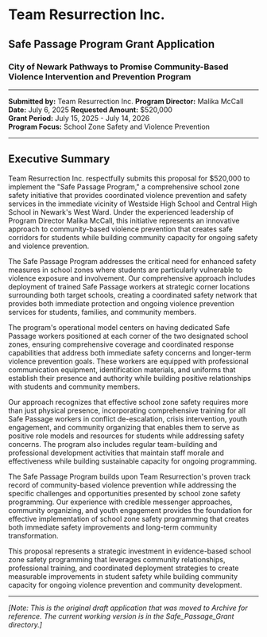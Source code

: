 # Team Resurrection Inc.
## Safe Passage Program Grant Application
### City of Newark Pathways to Promise Community-Based Violence Intervention and Prevention Program

---

**Submitted by:** Team Resurrection Inc.
**Program Director:** Malika McCall
**Date:** July 6, 2025
**Requested Amount:** $520,000  
**Grant Period:** July 15, 2025 - July 14, 2026  
**Program Focus:** School Zone Safety and Violence Prevention

---

## Executive Summary

Team Resurrection Inc. respectfully submits this proposal for $520,000 to implement the "Safe Passage Program," a comprehensive school zone safety initiative that provides coordinated violence prevention and safety services in the immediate vicinity of Westside High School and Central High School in Newark's West Ward. Under the experienced leadership of Program Director Malika McCall, this initiative represents an innovative approach to community-based violence prevention that creates safe corridors for students while building community capacity for ongoing safety and violence prevention.

The Safe Passage Program addresses the critical need for enhanced safety measures in school zones where students are particularly vulnerable to violence exposure and involvement. Our comprehensive approach includes deployment of trained Safe Passage workers at strategic corner locations surrounding both target schools, creating a coordinated safety network that provides both immediate protection and ongoing violence prevention services for students, families, and community members.

The program's operational model centers on having dedicated Safe Passage workers positioned at each corner of the two designated school zones, ensuring comprehensive coverage and coordinated response capabilities that address both immediate safety concerns and longer-term violence prevention goals. These workers are equipped with professional communication equipment, identification materials, and uniforms that establish their presence and authority while building positive relationships with students and community members.

Our approach recognizes that effective school zone safety requires more than just physical presence, incorporating comprehensive training for all Safe Passage workers in conflict de-escalation, crisis intervention, youth engagement, and community organizing that enables them to serve as positive role models and resources for students while addressing safety concerns. The program also includes regular team-building and professional development activities that maintain staff morale and effectiveness while building sustainable capacity for ongoing programming.

The Safe Passage Program builds upon Team Resurrection's proven track record of community-based violence prevention while addressing the specific challenges and opportunities presented by school zone safety programming. Our experience with credible messenger approaches, community organizing, and youth engagement provides the foundation for effective implementation of school zone safety programming that creates both immediate safety improvements and long-term community transformation.

This proposal represents a strategic investment in evidence-based school zone safety programming that leverages community relationships, professional training, and coordinated deployment strategies to create measurable improvements in student safety while building community capacity for ongoing violence prevention and community development.

---

*[Note: This is the original draft application that was moved to Archive for reference. The current working version is in the Safe_Passage_Grant directory.]*
